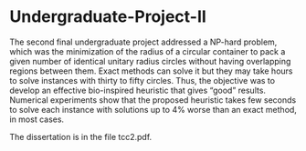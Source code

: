# Undergraduate-Project-II

The second final undergraduate project addressed a NP-hard problem, which was the minimization of the
radius of a circular container to pack a given number of identical unitary radius circles without
having overlapping regions between them. Exact methods can solve it but they may take hours
to solve instances with thirty to fifty circles. Thus, the objective was to develop an effective
bio-inspired heuristic that gives “good” results. Numerical experiments show that the proposed
heuristic takes few seconds to solve each instance with solutions up to 4% worse than an exact
method, in most cases.

The dissertation is in the file tcc2.pdf.
